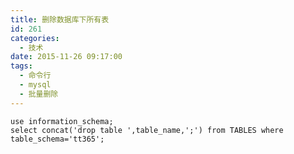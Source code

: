 ```yaml
---
title: 删除数据库下所有表
id: 261
categories:
  - 技术
date: 2015-11-26 09:17:00
tags:
  - 命令行
  - mysql
  - 批量删除
---
```


    use information_schema;
    select concat('drop table ',table_name,';') from TABLES where table_schema='tt365';
    